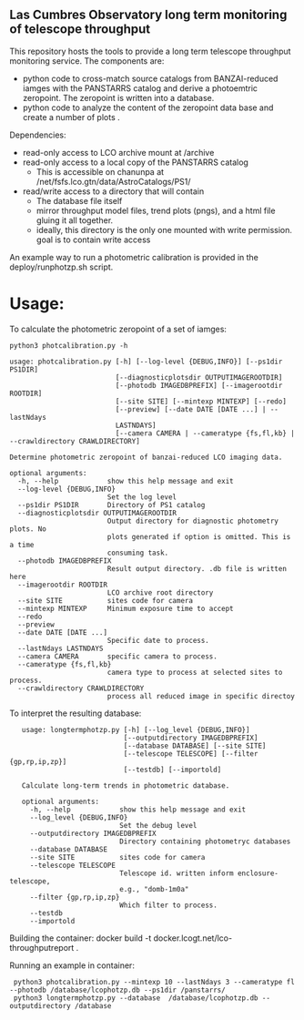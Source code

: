 Las Cumbres Observatory long term monitoring of telescope throughput
---

This repository hosts the tools to provide a long term telescope throughput monitoring service. The components are:

 * python code to cross-match source catalogs from BANZAI-reduced iamges with the PANSTARRS catalog and derive a photoemtric zeropoint. The zeropoint is written into a database.
 * python code to analyze the content of the zeropoint data base and create a number of plots .
 
 Dependencies:
 * read-only access to LCO archive mount at /archive
 * read-only access to a local copy of the PANSTARRS catalog
   * This is accessible on chanunpa at /net/fsfs.lco.gtn/data/AstroCatalogs/PS1/
 * read/write access to a directory that will contain 
   * The database file itself
   * mirror throughput model files, trend plots (pngs), and a html file gluing it all together. 
   * ideally, this directory is the only one mounted with write permission. goal is to contain write access
   
   
An example way to run a photometric calibration is provided in the deploy/runphotzp.sh script. 

Usage:
===

To calculate the photometric zeropoint of a set of iamges:


```
python3 photcalibration.py -h

usage: photcalibration.py [-h] [--log-level {DEBUG,INFO}] [--ps1dir PS1DIR]
                          [--diagnosticplotsdir OUTPUTIMAGEROOTDIR]
                          [--photodb IMAGEDBPREFIX] [--imagerootdir ROOTDIR]
                          [--site SITE] [--mintexp MINTEXP] [--redo]
                          [--preview] [--date DATE [DATE ...] | --lastNdays
                          LASTNDAYS]
                          [--camera CAMERA | --cameratype {fs,fl,kb} | --crawldirectory CRAWLDIRECTORY]

Determine photometric zeropoint of banzai-reduced LCO imaging data.

optional arguments:
  -h, --help            show this help message and exit
  --log-level {DEBUG,INFO}
                        Set the log level
  --ps1dir PS1DIR       Directory of PS1 catalog
  --diagnosticplotsdir OUTPUTIMAGEROOTDIR
                        Output directory for diagnostic photometry plots. No
                        plots generated if option is omitted. This is a time
                        consuming task.
  --photodb IMAGEDBPREFIX
                        Result output directory. .db file is written here
  --imagerootdir ROOTDIR
                        LCO archive root directory
  --site SITE           sites code for camera
  --mintexp MINTEXP     Minimum exposure time to accept
  --redo
  --preview
  --date DATE [DATE ...]
                        Specific date to process.
  --lastNdays LASTNDAYS
  --camera CAMERA       specific camera to process.
  --cameratype {fs,fl,kb}
                        camera type to process at selected sites to process.
  --crawldirectory CRAWLDIRECTORY
                        process all reduced image in specific directoy

```


To interpret the resulting database:

```python3 longtermphotzp.py -h
   usage: longtermphotzp.py [-h] [--log_level {DEBUG,INFO}]
                            [--outputdirectory IMAGEDBPREFIX]
                            [--database DATABASE] [--site SITE]
                            [--telescope TELESCOPE] [--filter {gp,rp,ip,zp}]
                            [--testdb] [--importold]
   
   Calculate long-term trends in photometric database.
   
   optional arguments:
     -h, --help            show this help message and exit
     --log_level {DEBUG,INFO}
                           Set the debug level
     --outputdirectory IMAGEDBPREFIX
                           Directory containing photometryc databases
     --database DATABASE
     --site SITE           sites code for camera
     --telescope TELESCOPE
                           Telescope id. written inform enclosure-telescope,
                           e.g., "domb-1m0a"
     --filter {gp,rp,ip,zp}
                           Which filter to process.
     --testdb
     --importold
```



Building the container:
docker build -t docker.lcogt.net/lco-throughputreport .

Running an example in container:
```
 python3 photcalibration.py --mintexp 10 --lastNdays 3 --cameratype fl --photodb /database/lcophotzp.db --ps1dir /panstarrs/
 python3 longtermphotzp.py --database  /database/lcophotzp.db --outputdirectory /database
```